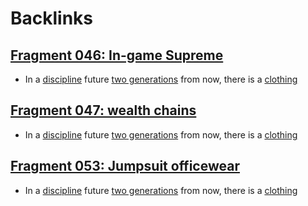 
# Backlinks
## [Fragment 046: In-game Supreme](<Fragment 046: In-game Supreme.md>)
- In a [discipline](<discipline.md>) future [two generations](<two generations.md>) from now, there is a [clothing](<clothing.md>)

## [Fragment 047: wealth chains](<Fragment 047: wealth chains.md>)
- In a [discipline](<discipline.md>) future [two generations](<two generations.md>) from now, there is a [clothing](<clothing.md>)

## [Fragment 053: Jumpsuit officewear](<Fragment 053: Jumpsuit officewear.md>)
- In a [discipline](<discipline.md>) future [two generations](<two generations.md>) from now, there is a [clothing](<clothing.md>)

